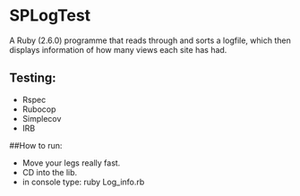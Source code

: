 # SPLogTest

A Ruby (2.6.0) programme that reads through and sorts a logfile, which then displays information of how many views each site has had.

## Testing:
- Rspec
- Rubocop
- Simplecov
- IRB

##How to run:
- Move your legs really fast.
- CD into the lib.
- in console type: ruby Log_info.rb
